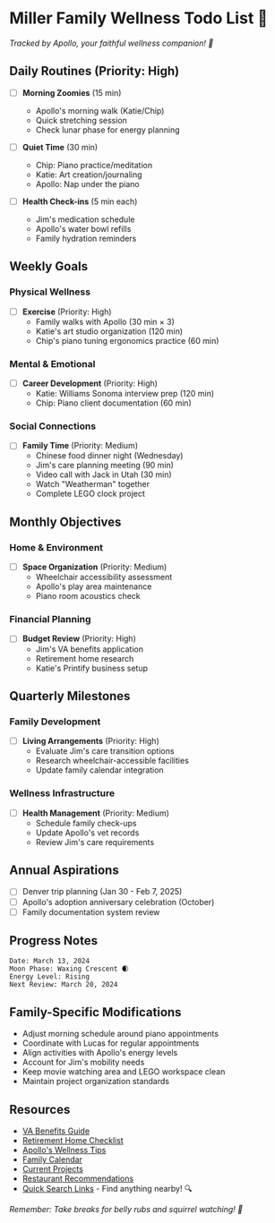 # Miller Family Wellness Todo List 🏡
*Tracked by Apollo, your faithful wellness companion! 🐾*

## Daily Routines (Priority: High)
- [ ] **Morning Zoomies** (15 min)
  - Apollo's morning walk (Katie/Chip)
  - Quick stretching session
  - Check lunar phase for energy planning
  
- [ ] **Quiet Time** (30 min)
  - Chip: Piano practice/meditation
  - Katie: Art creation/journaling
  - Apollo: Nap under the piano
  
- [ ] **Health Check-ins** (5 min each)
  - Jim's medication schedule
  - Apollo's water bowl refills
  - Family hydration reminders

## Weekly Goals
### Physical Wellness
- [ ] **Exercise** (Priority: High)
  - Family walks with Apollo (30 min × 3)
  - Katie's art studio organization (120 min)
  - Chip's piano tuning ergonomics practice (60 min)

### Mental & Emotional
- [ ] **Career Development** (Priority: High)
  - Katie: Williams Sonoma interview prep (120 min)
  - Chip: Piano client documentation (60 min)

### Social Connections
- [ ] **Family Time** (Priority: Medium)
  - Chinese food dinner night (Wednesday)
  - Jim's care planning meeting (90 min)
  - Video call with Jack in Utah (30 min)
  - Watch "Weatherman" together
  - Complete LEGO clock project

## Monthly Objectives
### Home & Environment
- [ ] **Space Organization** (Priority: Medium)
  - Wheelchair accessibility assessment
  - Apollo's play area maintenance
  - Piano room acoustics check

### Financial Planning
- [ ] **Budget Review** (Priority: High)
  - Jim's VA benefits application
  - Retirement home research
  - Katie's Printify business setup

## Quarterly Milestones
### Family Development
- [ ] **Living Arrangements** (Priority: High)
  - Evaluate Jim's care transition options
  - Research wheelchair-accessible facilities
  - Update family calendar integration

### Wellness Infrastructure
- [ ] **Health Management** (Priority: Medium)
  - Schedule family check-ups
  - Update Apollo's vet records
  - Review Jim's care requirements

## Annual Aspirations
- [ ] Denver trip planning (Jan 30 - Feb 7, 2025)
- [ ] Apollo's adoption anniversary celebration (October)
- [ ] Family documentation system review

## Progress Notes
```
Date: March 13, 2024
Moon Phase: Waxing Crescent 🌒
Energy Level: Rising
Next Review: March 20, 2024
```

## Family-Specific Modifications
- Adjust morning schedule around piano appointments
- Coordinate with Lucas for regular appointments
- Align activities with Apollo's energy levels
- Account for Jim's mobility needs
- Keep movie watching area and LEGO workspace clean
- Maintain project organization standards

## Resources
- [VA Benefits Guide](docs/resources/va_benefits.md)
- [Retirement Home Checklist](docs/resources/retirement_homes.md)
- [Apollo's Wellness Tips](docs/players/apollo/wellness_tips.md)
- [Family Calendar](docs/calendars/CALENDAR_INTEGRATION.md)
- [Current Projects](docs/family_activities/CURRENT_PROJECTS.md)
- [Restaurant Recommendations](docs/family_activities/RESTAURANT_RECOMMENDATIONS.md)
- [Quick Search Links](docs/resources/QUICK_SEARCH_LINKS.md) - Find anything nearby! 🔍

*Remember: Take breaks for belly rubs and squirrel watching! 🐾* 